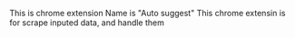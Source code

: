 This is chrome extension
Name is "Auto suggest"
This chrome extensin is for scrape inputed data, and handle them
 


